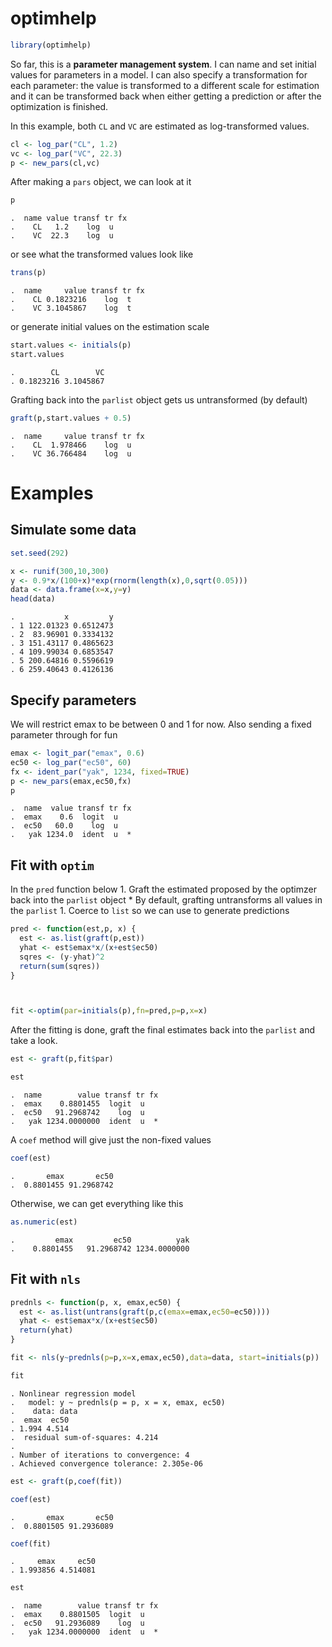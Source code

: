 optimhelp
=========

``` r
library(optimhelp)
```

So far, this is a **parameter management system**. I can name and set initial values for parameters in a model. I can also specify a transformation for each parameter: the value is transformed to a different scale for estimation and it can be transformed back when either getting a prediction or after the optimization is finished.

In this example, both `CL` and `VC` are estimated as log-transformed values.

``` r
cl <- log_par("CL", 1.2)
vc <- log_par("VC", 22.3)
p <- new_pars(cl,vc)
```

After making a `pars` object, we can look at it

``` r
p
```

    .  name value transf tr fx
    .    CL   1.2    log  u   
    .    VC  22.3    log  u

or see what the transformed values look like

``` r
trans(p)
```

    .  name     value transf tr fx
    .    CL 0.1823216    log  t   
    .    VC 3.1045867    log  t

or generate initial values on the estimation scale

``` r
start.values <- initials(p)
start.values
```

    .        CL        VC 
    . 0.1823216 3.1045867

Grafting back into the `parlist` object gets us untransformed (by default)

``` r
graft(p,start.values + 0.5)
```

    .  name     value transf tr fx
    .    CL  1.978466    log  u   
    .    VC 36.766484    log  u

Examples
========

Simulate some data
------------------

``` r
set.seed(292)

x <- runif(300,10,300)
y <- 0.9*x/(100+x)*exp(rnorm(length(x),0,sqrt(0.05)))
data <- data.frame(x=x,y=y)
head(data)
```

    .           x         y
    . 1 122.01323 0.6512473
    . 2  83.96901 0.3334132
    . 3 151.43117 0.4865623
    . 4 109.99034 0.6853547
    . 5 200.64816 0.5596619
    . 6 259.40643 0.4126136

Specify parameters
------------------

We will restrict emax to be between 0 and 1 for now. Also sending a fixed parameter through for fun

``` r
emax <- logit_par("emax", 0.6)
ec50 <- log_par("ec50", 60)
fx <- ident_par("yak", 1234, fixed=TRUE)
p <- new_pars(emax,ec50,fx)
p
```

    .  name  value transf tr fx
    .  emax    0.6  logit  u   
    .  ec50   60.0    log  u   
    .   yak 1234.0  ident  u  *

Fit with `optim`
----------------

In the `pred` function below 1. Graft the estimated proposed by the optimzer back into the `parlist` object \* By default, grafting untransforms all values in the `parlist` 1. Coerce to `list` so we can use to generate predictions

``` r
pred <- function(est,p, x) {
  est <- as.list(graft(p,est))
  yhat <- est$emax*x/(x+est$ec50)
  sqres <- (y-yhat)^2
  return(sum(sqres))
}



fit <-optim(par=initials(p),fn=pred,p=p,x=x)
```

After the fitting is done, graft the final estimates back into the `parlist` and take a look.

``` r
est <- graft(p,fit$par)

est
```

    .  name        value transf tr fx
    .  emax    0.8801455  logit  u   
    .  ec50   91.2968742    log  u   
    .   yak 1234.0000000  ident  u  *

A `coef` method will give just the non-fixed values

``` r
coef(est)
```

    .       emax       ec50 
    .  0.8801455 91.2968742

Otherwise, we can get everything like this

``` r
as.numeric(est)
```

    .         emax         ec50          yak 
    .    0.8801455   91.2968742 1234.0000000

Fit with `nls`
--------------

``` r
prednls <- function(p, x, emax,ec50) {
  est <- as.list(untrans(graft(p,c(emax=emax,ec50=ec50))))
  yhat <- est$emax*x/(x+est$ec50)
  return(yhat)
}

fit <- nls(y~prednls(p=p,x=x,emax,ec50),data=data, start=initials(p))

fit
```

    . Nonlinear regression model
    .   model: y ~ prednls(p = p, x = x, emax, ec50)
    .    data: data
    .  emax  ec50 
    . 1.994 4.514 
    .  residual sum-of-squares: 4.214
    . 
    . Number of iterations to convergence: 4 
    . Achieved convergence tolerance: 2.305e-06

``` r
est <- graft(p,coef(fit))

coef(est)
```

    .       emax       ec50 
    .  0.8801505 91.2936089

``` r
coef(fit)
```

    .     emax     ec50 
    . 1.993856 4.514081

``` r
est
```

    .  name        value transf tr fx
    .  emax    0.8801505  logit  u   
    .  ec50   91.2936089    log  u   
    .   yak 1234.0000000  ident  u  *
